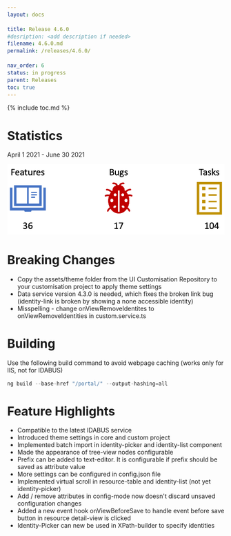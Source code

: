 ```yaml
---
layout: docs

title: Release 4.6.0
#desription: <add description if needed>
filename: 4.6.0.md
permalink: /releases/4.6.0/

nav_order: 6
status: in progress
parent: Releases
toc: true
---
```


{% include toc.md %}


# Statistics

April 1 2021 - June 30 2021

![statistics_4.6.0.png](/img/statistics_4.6.0-21f9236b-3180-436d-9f5c-5643c5d7dc42.png)

# Breaking Changes

- Copy the assets/theme folder from the UI Customisation Repository to your customisation project to apply theme settings
- Data service version 4.3.0 is needed, which fixes the broken link bug (identity-link is broken by showing a none accessible identity)
- Misspelling - change onViewRemoveIdentites to onViewRemoveIdentities in custom.service.ts

# Building

Use the following build command to avoid webpage caching (works only for IIS, not for IDABUS)
```js
ng build --base-href "/portal/" --output-hashing=all
```

# Feature Highlights

- Compatible to the latest IDABUS service
- Introduced theme settings in core and custom project
- Implemented batch import in identity-picker and identity-list component
- Made the appearance of tree-view nodes configurable
- Prefix can be added to text-editor. It is configurable if prefix should be saved as attribute value
- More settings can be configured in config.json file
- Implemented virtual scroll in resource-table and identity-list (not yet identity-picker)
- Add / remove attributes in config-mode now doesn't discard unsaved configuration changes
- Added a new event hook onViewBeforeSave to handle event before save button in resource detail-view is clicked
- Identity-Picker can new be used in XPath-builder to specify identities
